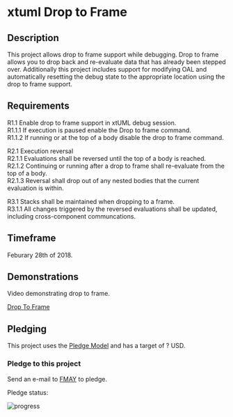 # xtuml Drop to Frame

## Description

This project allows drop to frame support while debugging.  Drop to frame allows you to drop back and re-evaluate data that has already been stepped over.  Additionally this project includes support for modifying OAL and automatically resetting the debug state to the appropriate location using the drop to frame support.

## Requirements

R1.1 Enable drop to frame support in xtUML debug session.   
R1.1.1 If execution is paused enable the Drop to frame command.  
R1.1.2 If running or at the top of a body disable the drop to frame command.  

R2.1 Execution reversal  
R2.1.1 Evaluations shall be reversed until the top of a body is reached.  
R2.1.2 Continuing or running after a drop to frame shall re-evaluate from the top of a body.  
R2.1.3 Reversal shall drop out of any nested bodies that the current evaluation is within.  

R3.1 Stacks shall be maintained when dropping to a frame.  
R3.1.1  All changes triggered by the reversed evaluations shall be updated, including cross-component communcations.  

## Timeframe  

Feburary 28th of 2018.    

## Demonstrations

Video demonstrating drop to frame.

<a id="Drop To Frame"></a>[Drop To Frame](https://youtu.be/1Z1rxAr0sxc)

## Pledging

This project uses the <a id="Pledge Model"></a>[Pledge Model](https://fmaysoftware.wordpress.com/pledging-model/) and has a target of ? USD.  

### Pledge to this project
Send an e-mail to [FMAY](mailto:travis.london@gmail.com) to pledge.  

Pledge status:  

![progress](http://progressed.io/bar/0 "progress")
 
